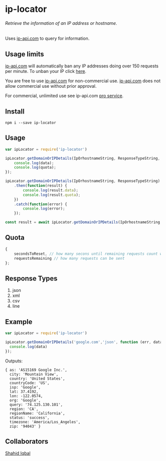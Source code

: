 # ip-locator

###### Retrieve the information of an IP address or hostname.

Uses [ip-api.com](http://ip-api.com/) to query for information.

Usage limits
-------

 [ip-api.com](http://ip-api.com/) will automatically ban any IP addresses doing over 150 requests per minute. To unban your IP click [here](http://ip-api.com/docs/unban).

You are free to use [ip-api.com](http://ip-api.com/) for non-commercial use.   [ip-api.com](http://ip-api.com/) does not allow commercial use without prior approval.

For commercial, unlimited use see ip-api.com [pro service](http://ip-api.com/docs/pro).


Install
-------

    npm i --save ip-locator


Usage
-----


```js
var ipLocator = require('ip-locator')

ipLocator.getDomainOrIPDetails(IpOrhostnameString, ResponseTypeString, function (err, data, quota) {
	console.log(data);
	console.log(quota);
});

ipLocator.getDomainOrIPDetails(IpOrhostnameString, ResponseTypeString)
	.then(function(result) {
		console.log(result.data);
		console.log(result.quota);
	})
	.catch(function(error) {
		console.log(error);
	});

const result = await ipLocator.getDomainOrIPDetails(IpOrhostnameString, ResponseTypeString);
```

Quota
---------
```js
{
	secondsToReset, // how many secons until remaining requests count will be reset
	requestsRemaining // how many requests can be sent
};
```

Response Types
---------

1. json
2. xml
3. csv
4. line

Example
-----
```js
var ipLocator = require('ip-locator')

ipLocator.getDomainOrIPDetails('google.com','json', function (err, data) {
  console.log(data)
});
```

Outputs:

```
{ as: 'AS15169 Google Inc.',
  city: 'Mountain View',
  country: 'United States',
  countryCode: 'US',
  isp: 'Google',
  lat: 37.4192,
  lon: -122.0574,
  org: 'Google',
  query: '74.125.130.101',
  region: 'CA',
  regionName: 'California',
  status: 'success',
  timezone: 'America/Los_Angeles',
  zip: '94043' }
```

Collaborators
-------

[Shahid Iqbal](http://nodejs-shahidiqbal.rhcloud.com/)